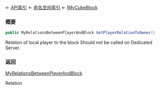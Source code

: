 ← [API索引](Api-Index) ← [命名空间索引](Namespace-Index) ← [IMyCubeBlock](VRage.Game.ModAPI.Ingame.IMyCubeBlock)

### 概要

```csharp
public MyRelationsBetweenPlayerAndBlock GetPlayerRelationToOwner()
```

Relation of local player to the block Should not be called on Dedicated Server.

### 返回

[MyRelationsBetweenPlayerAndBlock](VRage.Game.MyRelationsBetweenPlayerAndBlock)

Relation

